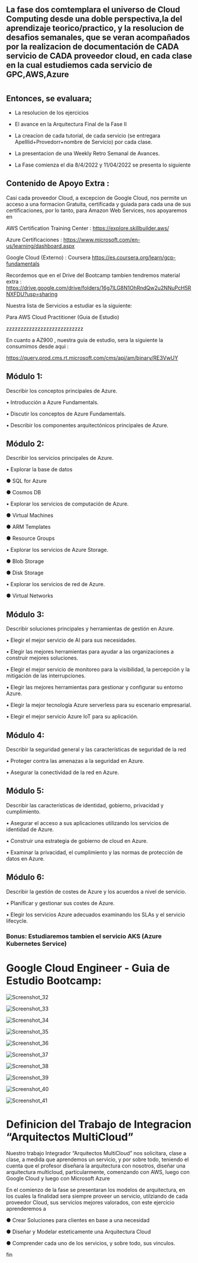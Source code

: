 
## La fase dos comtemplara el universo de Cloud Computing desde una doble perspectiva,la del aprendizaje teorico/practico, y la resolucion de desafios semanales, que se veran acompañados por la realizacion de documentación de CADA servicio de CADA proveedor cloud, en cada clase en la cual estudiemos cada servicio de GPC,AWS,Azure

#
#

## Entonces, se evaluara;
- La resolucion de los ejercicios

- El avance en la Arquitectura Final de la Fase II

- La creacion de cada tutorial, de cada servicio (se entregara Apelllid+Provedorr+nombre de Servicio) por cada clase.

- La presentacion de una Weekly Retro Semanal de Avances.

- La Fase comienza el dia 8/4/2022 y 11/04/2022 se presenta lo siguiente


## Contenido de Apoyo Extra :

Casi cada proveedor Cloud, a excepcion de Google Cloud, nos permite un acceso a una formacion Gratuita, certificada y guiada para cada una de sus certificaciones, por
lo tanto, para Amazon Web Services, nos apoyaremos en 

AWS Certification Training Center : https://explore.skillbuilder.aws/

Azure Certificaciones : https://www.microsoft.com/en-us/learning/dashboard.aspx

Google Cloud (Externo) : Coursera https://es.coursera.org/learn/gcp-fundamentals

Recordemos que en el Drive del Bootcamp tambien tendremos material extra : https://drive.google.com/drive/folders/16g7lLG8N1OhRndQw2u2NNuPcH5RNXFDU?usp=sharing


Nuestra lista de Servicios a estudiar es la siguiente:

Para AWS Cloud Practitioner (Guia de Estudio)

zzzzzzzzzzzzzzzzzzzzzzzzzzz



En cuanto a AZ900 , nuestra guia de estudio, sera la siguiente la consumimos desde aqui :

https://query.prod.cms.rt.microsoft.com/cms/api/am/binary/RE3VwUY

## Módulo 1:

Describir los conceptos principales de Azure.

• Introducción a Azure Fundamentals.

• Discutir los conceptos de Azure Fundamentals.

• Describir los componentes arquitectónicos principales de Azure.

## Módulo 2:

Describir los servicios principales de Azure.

• Explorar la base de datos

● SQL for Azure

● Cosmos DB

• Explorar los servicios de computación de Azure.

● Virtual Machines

● ARM Templates

● Resource Groups

• Explorar los servicios de Azure Storage.

● Blob Storage

● Disk Storage

• Explorar los servicios de red de Azure.

● Virtual Networks


## Módulo 3:

Describir soluciones principales y herramientas de gestión en Azure.

• Elegir el mejor servicio de AI para sus necesidades.

• Elegir las mejores herramientas para ayudar a las organizaciones a construir mejores soluciones.

• Elegir el mejor servicio de monitoreo para la visibilidad, la percepción y la mitigación de las interrupciones.

• Elegir las mejores herramientas para gestionar y configurar su entorno Azure.

• Elegir la mejor tecnología Azure serverless para su escenario empresarial.

• Elegir el mejor servicio Azure IoT para su aplicación.

## Módulo 4:


Describir la seguridad general y las características de seguridad de la red

• Proteger contra las amenazas a la seguridad en Azure.

• Asegurar la conectividad de la red en Azure.


## Módulo 5: 

Describir las características de identidad, gobierno, privacidad y cumplimiento.

• Asegurar el acceso a sus aplicaciones utilizando los servicios de identidad de Azure.

• Construir una estrategia de gobierno de cloud en Azure.

• Examinar la privacidad, el cumplimiento y las normas de protección de datos en Azure.

## Módulo 6:


Describir la gestión de costes de Azure y los acuerdos a nivel de servicio.

• Planificar y gestionar sus costes de Azure.

• Elegir los servicios Azure adecuados examinando los SLAs y el servicio lifecycle.


### Bonus: Estudiaremos tambien el servicio AKS (Azure Kubernetes Service)

#
#

# Google Cloud Engineer -  Guia de Estudio Bootcamp:



![Screenshot_32](https://user-images.githubusercontent.com/96561825/172978945-7bdfbb3b-df55-4689-8c51-e10998549ed4.png)


![Screenshot_33](https://user-images.githubusercontent.com/96561825/172978937-978d4789-ac1d-4713-95a7-89fca1eb88b2.png)



![Screenshot_34](https://user-images.githubusercontent.com/96561825/172978927-285a9bcc-c8a2-4cd6-9a5b-78f674142ca0.png)


![Screenshot_35](https://user-images.githubusercontent.com/96561825/172978917-208b4e2f-1705-4bb8-90fd-6f5a23fd2f9a.png)


![Screenshot_36](https://user-images.githubusercontent.com/96561825/172978911-508ea7fe-bc62-427d-befa-ce2c372f7808.png)


![Screenshot_37](https://user-images.githubusercontent.com/96561825/172978903-4fc67cde-22e6-4316-b114-cc63acf0061d.png)



![Screenshot_38](https://user-images.githubusercontent.com/96561825/172978889-96682486-dbee-413e-b460-e8134c3c77c1.png)


![Screenshot_39](https://user-images.githubusercontent.com/96561825/172978886-6e914e3c-4db3-4b48-bb7d-36004debf839.png)


![Screenshot_40](https://user-images.githubusercontent.com/96561825/172978882-4cd3d7cc-f17b-4a38-9b22-cc28783c0291.png)


![Screenshot_41](https://user-images.githubusercontent.com/96561825/172978869-9dc1b3ee-ebab-4443-98ad-e751bf0e0ff5.png)


#
#

# Definicion del Trabajo de Integracion “Arquitectos MultiCloud” 

Nuestro trabajo Integrador “Arquitectos MultiCloud” nos solicitara, clase a clase, a medida que aprendemos un servicio, y por sobre todo, teniendo el cuenta que el profesor diseñara la arquitectura con nosotros, diseñar una arquitectura multicloud, particularmente, comenzando con AWS, luego con Google Cloud y luego con Microsoft Azure

En el comienzo de la fase se presentaran los modelos de arquitectura, en los cuales la finalidad sera siempre proveer un servicio, utilziando de cada proveedor Cloud, sus servicios mejores valorados, con este ejercicio aprenderemos a 

● Crear Soluciones para clientes en base a una necesidad

● Diseñar y Modelar esteticamente una Arquitectura Cloud


● Comprender cada uno de los servicios, y sobre todo, sus vinculos.

fin

#
#
#
#
#




